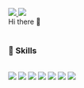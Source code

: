 <a href="mailto:yeonsoo.kang@hetic.net" target="_blank"><img src="https://img.shields.io/badge/yeonsoo.kang@hetic.net-EA4335?style=flat-square&logo=Gmail&logoColor=white"/> </a><a href="https://www.linkedin.com/in/yeonsoo-kang-1ab116177?originalSubdomain=fr" target="_blank"><img src="https://img.shields.io/badge/YeonsooKang-0A66C2?style=flat-square&logo=linkedin&logoColor=white"/> </a>
<br/>
Hi there 👋
<br/>
<br/>
### 💙 Skills 
######
<img src="https://img.shields.io/badge/Python-3776AB?style=flat-square&logo=python&logoColor=white"/> <img src="https://img.shields.io/badge/MySQL-4479A1?style=flat-square&logo=mysql&logoColor=white"/> <img src="https://img.shields.io/badge/AWS-232F3E?style=flat-square&logo=AmazonAWS&logoColor=white"/> <img src="https://img.shields.io/badge/AZURE-0078D4?style=flat-square&logo=microsoftazure&logoColor=white"/> <img src="https://img.shields.io/badge/Airflow-017CEE?style=flat-square&logo=apacheairflow&logoColor=white"/> <img src="https://img.shields.io/badge/Databricks-FF3621?style=flat-square&logo=Databricks&logoColor=white"/> <img src="https://img.shields.io/badge/Tableau-E97627?style=flat-square&logo=Tableau&logoColor=white"/>


